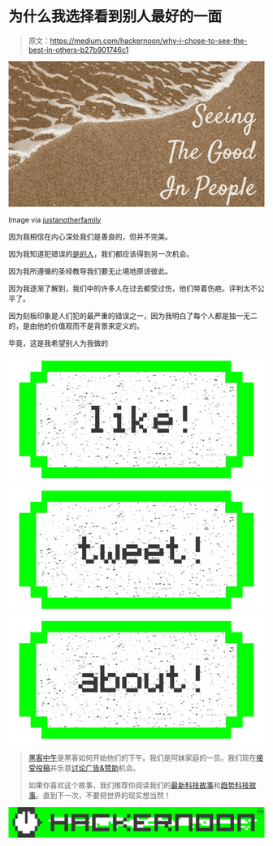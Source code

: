 # 为什么我选择看到别人最好的一面

> 原文：<https://medium.com/hackernoon/why-i-chose-to-see-the-best-in-others-b27b901746c1>

![](img/012eaeb2dab78327d99401dbd5be47e2.png)

Image via [justanotherfamily](http://justanotherfamily.com/opinions/seeing-the-good-in-people/)

因为我相信在内心深处我们是善良的，但并不完美。

因为我知道犯错误的[是](https://hackernoon.com/tagged/committing)[的人](https://hackernoon.com/tagged/human)，我们都应该得到另一次机会。

因为我所遵循的圣经教导我们要无止境地原谅彼此。

因为我逐渐了解到，我们中的许多人在过去都受过伤，他们带着伤疤。评判太不公平了。

因为刻板印象是人们犯的最严重的错误之一，因为我明白了每个人都是独一无二的，是由他的价值观而不是背景来定义的。

毕竟，这是我希望别人为我做的

[![](img/50ef4044ecd4e250b5d50f368b775d38.png)](http://bit.ly/HackernoonFB)[![](img/979d9a46439d5aebbdcdca574e21dc81.png)](https://goo.gl/k7XYbx)[![](img/2930ba6bd2c12218fdbbf7e02c8746ff.png)](https://goo.gl/4ofytp)

> [黑客中午](http://bit.ly/Hackernoon)是黑客如何开始他们的下午。我们是阿妹家庭的一员。我们现在[接受投稿](http://bit.ly/hackernoonsubmission)并乐意[讨论广告&赞助](mailto:partners@amipublications.com)机会。
> 
> 如果你喜欢这个故事，我们推荐你阅读我们的[最新科技故事](http://bit.ly/hackernoonlatestt)和[趋势科技故事](https://hackernoon.com/trending)。直到下一次，不要把世界的现实想当然！

[![](img/be0ca55ba73a573dce11effb2ee80d56.png)](https://goo.gl/Ahtev1)